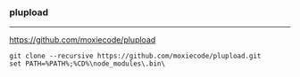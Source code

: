 ### plupload
---
https://github.com/moxiecode/plupload

```
git clone --recursive https://github.com/moxiecode/plupload.git
set PATH=%PATH%;%CD%\node_modules\.bin\
```

```
```

```
```


